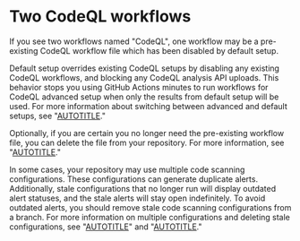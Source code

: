 # Two CodeQL workflows

If you see two workflows named "CodeQL", one workflow may be a pre-existing CodeQL workflow file which has been disabled by default setup.

Default setup overrides existing CodeQL setups by disabling any existing CodeQL workflows, and blocking any CodeQL analysis API uploads. This behavior stops you using GitHub Actions minutes to run workflows for CodeQL advanced setup when only the results from default setup will be used. For more information about switching between advanced and default setups, see "[AUTOTITLE](/code-security/code-scanning/troubleshooting-code-scanning/results-are-different-than-expected)."

Optionally, if you are certain you no longer need the pre-existing workflow file, you can delete the file from your repository. For more information, see "[AUTOTITLE](/repositories/working-with-files/managing-files/deleting-files-in-a-repository)."

In some cases, your repository may use multiple code scanning configurations. These configurations can generate duplicate alerts. Additionally, stale configurations that no longer run will display outdated alert statuses, and the stale alerts will stay open indefinitely. To avoid outdated alerts, you should remove stale code scanning configurations from a branch. For more information on multiple configurations and deleting stale configurations, see "[AUTOTITLE](/code-security/code-scanning/managing-code-scanning-alerts/about-code-scanning-alerts#about-alerts-from-multiple-configurations)" and "[AUTOTITLE](/code-security/code-scanning/managing-code-scanning-alerts/managing-code-scanning-alerts-for-your-repository#removing-stale-configurations-and-alerts-from-a-branch)."
